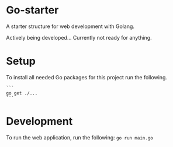 Go-starter
=========

A starter structure for web development with Golang.

Actively being developed... Currently not ready for anything.

Setup
========
To install all needed Go packages for this project run the following.

    ```
    go get ./...
    ```

Development
==========
To run the web application, run the following:
    ```
    go run main.go
    ```
